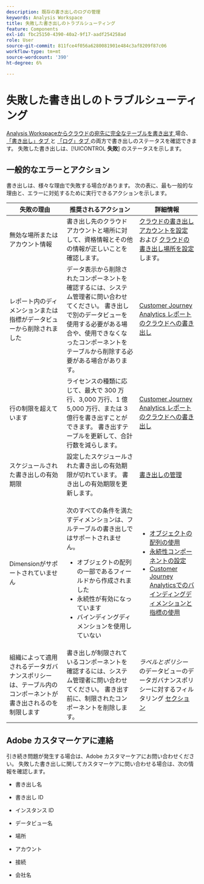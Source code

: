 ```yaml
---
description: 既存の書き出しのログの管理
keywords: Analysis Workspace
title: 失敗した書き出しのトラブルシューティング
feature: Components
exl-id: fbc25150-4390-40a2-9f17-aadf254258ad
role: User
source-git-commit: 811fce4f056a6280081901e484c3af8209f87c06
workflow-type: tm+mt
source-wordcount: '390'
ht-degree: 6%

---
```


# 失敗した書き出しのトラブルシューティング

[Analysis Workspaceからクラウドの宛先に完全なテーブルを書き出す ](/help/analysis-workspace/export/export-cloud.md) 場合、[ 「書き出し」タブ ](/help/components/exports/manage-exports.md) と [ 「ログ」タブ ](/help/components/exports/manage-export-logs.md) の両方で書き出しのステータスを確認できます。 失敗した書き出しは、[!UICONTROL **失敗**] のステータスを示します。

## 一般的なエラーとアクション

書き出しは、様々な理由で失敗する場合があります。 次の表に、最も一般的な理由と、エラーに対処するために実行できるアクションを示します。

| 失敗の理由 | 推奨されるアクション | 詳細情報 |
|---------|----------|---------|
| 無効な場所またはアカウント情報 | 書き出し先のクラウドアカウントと場所に対して、資格情報とその他の情報が正しいことを確認します。 | [ クラウドの書き出しアカウントを設定 ](/help/components/exports/cloud-export-accounts.md) および [ クラウドの書き出し場所を設定 ](/help/components/exports/cloud-export-locations.md) します。 |
| レポート内のディメンションまたは指標がデータビューから削除されました | データ表示から削除されたコンポーネントを確認するには、システム管理者に問い合わせてください。 書き出しで別のデータビューを使用する必要がある場合や、使用できなくなったコンポーネントをテーブルから削除する必要がある場合があります。 | [Customer Journey Analytics レポートのクラウドへの書き出し ](/help/analysis-workspace/export/export-cloud.md) |
| 行の制限を超えています | ライセンスの種類に応じて、最大で 300 万行、3,000 万行、1 億 5,000 万行、または 3 億行を書き出すことができます。 書き出すテーブルを更新して、合計行数を減らします。 | [Customer Journey Analytics レポートのクラウドへの書き出し ](/help/analysis-workspace/export/export-cloud.md) |
| スケジュールされた書き出しの有効期限 | 設定したスケジュールされた書き出しの有効期限が切れています。 書き出しの有効期限を更新します。 | [ 書き出しの管理 ](/help/components/exports/manage-exports.md) |
| Dimensionがサポートされていません | <p>次のすべての条件を満たすディメンションは、フルテーブルの書き出しではサポートされません。</p> <ul><li>オブジェクトの配列の一部であるフィールドから作成されました</li><li>永続性が有効になっています<li>バインディングディメンションを使用していない</li> | <ul><li>[オブジェクトの配列の使用](/help/use-cases/object-arrays.md)</li><li>[ 永続性コンポーネントの設定 ](/help/data-views/component-settings/persistence.md)<li>[Customer Journey Analyticsでのバインディングディメンションと指標の使用 ](/help/use-cases/data-views/binding-dimensions-metrics.md)</li> |
| 組織によって適用されるデータガバナンスポリシーは、テーブル内のコンポーネントが書き出されるのを制限します | 書き出しが制限されているコンポーネントを確認するには、システム管理者に問い合わせてください。 書き出す前に、制限されたコンポーネントを削除します。 | *ラベルとポリシー* のデータビューのデータガバナンスポリシーに対するフィルタリング [ セクション ](/help/data-views/data-governance.md) |

## Adobe カスタマーケアに連絡

引き続き問題が発生する場合は、Adobe カスタマーケアにお問い合わせください。 失敗した書き出しに関してカスタマーケアに問い合わせる場合は、次の情報を確認します。

* 書き出し名

* 書き出し ID

* インスタンス ID

* データビュー名

* 場所

* アカウント

* 接続

* 会社名
